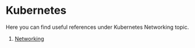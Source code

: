 # Kubernetes

Here you can find useful references under Kubernetes Networking topic.

1. [Networking](https://github.com/hqxsn/Awesome-Bookmarks-From-Globe/tree/master/Projects/Virtualization/Kubernetes/Networking/Readme.md) 

    

